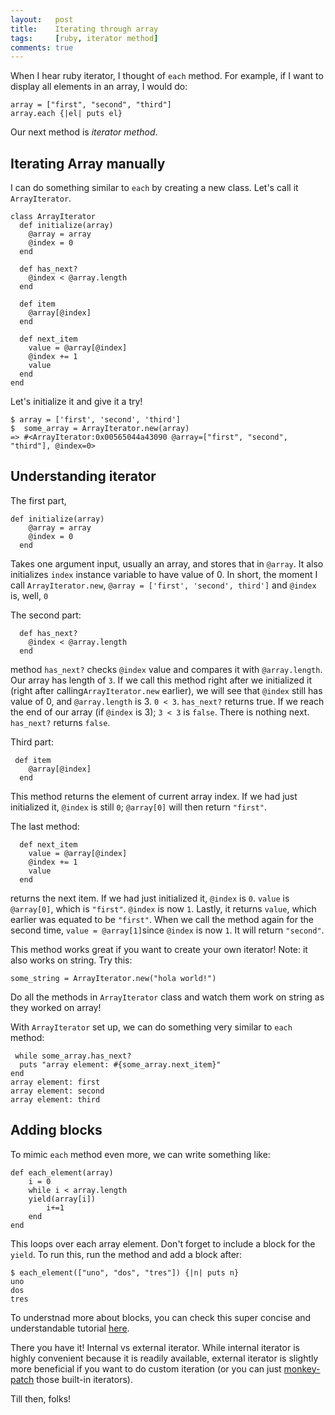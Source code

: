 ```yaml
---
layout:   post
title:    Iterating through array
tags:     [ruby, iterator method]
comments: true
---
```


When I hear ruby iterator, I thought of `each` method. For example, if I want to display all elements in an array, I would do:
```
array = ["first", "second", "third"]
array.each {|el| puts el}
```

Our next method is *iterator method*.

## Iterating Array manually
I can do something similar to `each` by creating a new class. Let's call it `ArrayIterator`.

```
class ArrayIterator
  def initialize(array)
    @array = array
    @index = 0
  end

  def has_next?
    @index < @array.length
  end

  def item
    @array[@index]
  end

  def next_item
    value = @array[@index]
    @index += 1
    value
  end
end
```

Let's initialize it and give it a try!
```
$ array = ['first', 'second', 'third']
$  some_array = ArrayIterator.new(array)
=> #<ArrayIterator:0x00565044a43090 @array=["first", "second", "third"], @index=0>
```

## Understanding iterator
The first part,   
```
def initialize(array)
    @array = array
    @index = 0
  end
```
Takes one argument input, usually an array, and stores that in `@array`. It also initializes `index` instance variable to have value of 0. In short, the moment I call `ArrayIterator.new`, `@array = ['first', 'second', third']` and `@index` is, well, `0`

The second part:
```
  def has_next?
    @index < @array.length
  end
```
method `has_next?` checks `@index` value and compares it with `@array.length`. Our array has length of `3`.  If we call this method right after we initialized it (right after calling`ArrayIterator.new` earlier), we will see that `@index` still has value of 0, and `@array.length` is 3. `0 < 3`. `has_next?` returns true. If we reach the end of our array (if `@index` is 3); `3 < 3` is `false`. There is nothing next. `has_next?` returns `false`.

Third part:

```
 def item
    @array[@index]
  end
```
This method  returns the element of current array index. If we had just initialized it, `@index` is still `0`; `@array[0]` will then return `"first"`.

The last method:
```
  def next_item
    value = @array[@index]
    @index += 1
    value
  end
```
returns the next item. If we had just initialized it, `@index` is `0`. `value` is `@array[0]`, which is `"first"`. `@index` is now `1`. Lastly, it returns `value`, which earlier was equated to be `"first"`. When we call the method again for the second time, `value = @array[1]`since `@index` is now `1`. It will return `"second"`.

This method works great if you want to create your own iterator! Note: it also works on string. Try this:

```
some_string = ArrayIterator.new("hola world!")
```

Do all the methods in `ArrayIterator` class and watch them work on string as they worked on array!

With `ArrayIterator` set up, we can do something very similar to `each` method:
```
 while some_array.has_next?
  puts "array element: #{some_array.next_item}"
end
array element: first
array element: second
array element: third
```

## Adding blocks
To mimic `each` method even more, we can write something like:
```
def each_element(array)
	i = 0
	while i < array.length
	yield(array[i])
		i+=1
	end
end
```

This loops over each array element. Don't forget to include a block for the `yield`. To run this, run the method and add a block after:
```
$ each_element(["uno", "dos", "tres"]) {|n| puts n}
uno
dos
tres
```
To understnad more about blocks, you can check this super concise and understandable tutorial [here](https://www.tutorialspoint.com/ruby/ruby_blocks.htm).

There you have it! Internal vs external iterator. While internal iterator is highly convenient because it is readily available, external iterator is slightly more beneficial if you want to do custom iteration (or you can just [monkey-patch](http://culttt.com/2015/06/17/what-is-monkey-patching-in-ruby/) those built-in iterators).

Till then, folks!
